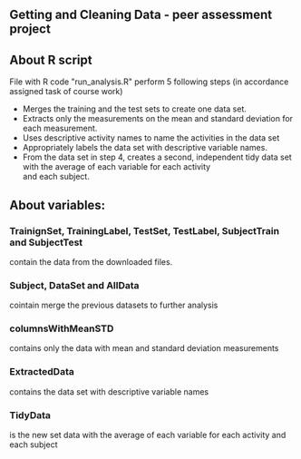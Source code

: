 ## Getting and Cleaning Data - peer assessment project

## About R script
 File with R code "run_analysis.R" perform 5 following steps (in accordance assigned task of course work)

 - Merges the training and the test sets to create one data set.
 - Extracts only the measurements on the mean and standard deviation for each measurement.
 - Uses descriptive activity names to name the activities in the data set
 - Appropriately labels the data set with descriptive variable names.
 - From the data set in step 4, creates a second, independent tidy data set with the average of each variable for each activity  
   and each subject.

## About variables:
### TrainignSet, TrainingLabel, TestSet, TestLabel, SubjectTrain and SubjectTest 
contain the data from the downloaded files.
### Subject, DataSet and AllData 
cointain merge the previous datasets to further analysis
### columnsWithMeanSTD 
contains only the data with mean and standard deviation measurements 
### ExtractedData 
contains the data set with descriptive variable names
### TidyData 
is the new set data with the average of each variable for each activity and each subject
 